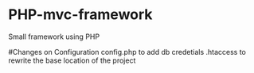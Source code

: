 # PHP-mvc-framework
Small framework using PHP

#Changes on Configuration 
config.php to add db credetials
.htaccess to rewrite the base location of the project